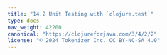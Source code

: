 ```yaml
---
title: "14.2 Unit Testing with `clojure.test`"
type: docs
nav_weight: 42200
canonical: "https://clojureforjava.com/3/4/2/2"
license: "© 2024 Tokenizer Inc. CC BY-NC-SA 4.0"
---
```

